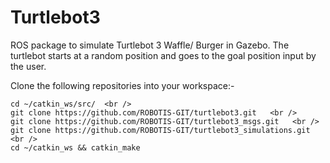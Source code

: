 # Turtlebot3
ROS package to simulate Turtlebot 3 Waffle/ Burger in Gazebo. The turtlebot starts at a random position and goes to the goal position input by the user.

Clone the following repositories into your workspace:-

```
cd ~/catkin_ws/src/  <br />
git clone https://github.com/ROBOTIS-GIT/turtlebot3.git   <br />
git clone https://github.com/ROBOTIS-GIT/turtlebot3_msgs.git   <br />
git clone https://github.com/ROBOTIS-GIT/turtlebot3_simulations.git   <br />
cd ~/catkin_ws && catkin_make
```






